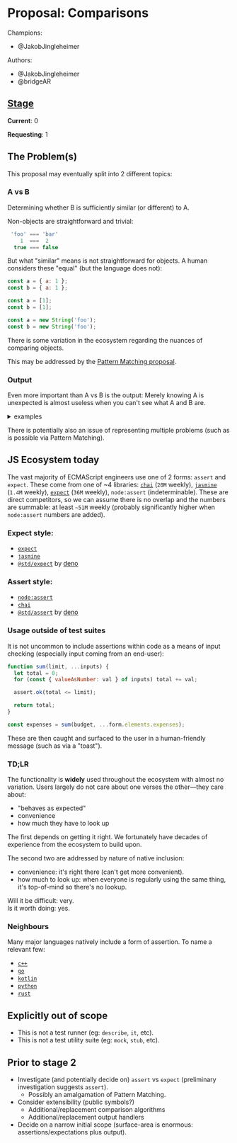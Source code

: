 # Proposal: Comparisons

Champions:

* @JakobJingleheimer

Authors:

* @JakobJingleheimer
* @bridgeAR

## [Stage](https://tc39.github.io/process-document/)

**Current**: 0

**Requesting**: 1

## The Problem(s)

This proposal may eventually split into 2 different topics:

### A vs B

Determining whether B is sufficiently similar (or different) to A.

Non-objects are straightforward and trivial:

```js
 'foo' === 'bar'
    1  ===  2
  true === false
```

But what "similar" means is not straightforward for objects. A human considers these "equal" (but the language does not):

```js
const a = { a: 1 };
const b = { a: 1 };
```
```js
const a = [1];
const b = [1];
```
```js
const a = new String('foo');
const b = new String('foo');
```

There is some variation in the ecosystem regarding the nuances of comparing objects.

This may be addressed by the [Pattern Matching proposal](https://github.com/tc39/proposal-pattern-matching).

### Output

Even more important than A vs B is the output: Merely knowing A is unexpected is almost useless when you can't see what A and B are.

<details>
<summary>examples</summary>

Annoying:
```js
if (A !== B) throw new Error('A does not equal B');
// Error: A does not equal B
```

Better
```js
if (A !== B) throw new Error(`${A} does not equal ${B}`);
// Error: 1 does not equal 2
```

But brittle
```js
if (A !== B) throw new Error(`${A} does not equal ${B}`);
// Error: [object Object] does not equal [object Object]
```
</details>

There is potentially also an issue of representing multiple problems (such as is possible via Pattern Matching).

## JS Ecosystem today

The vast majority of ECMAScript engineers use one of 2 forms: `assert` and `expect`. These come from one of ~4 libraries: [`chai`](https://www.npmjs.com/package/chai) (`20M` weekly), [`jasmine`](https://www.npmjs.com/package/jasmine) (`1.4M` weekly), [`expect`](https://jestjs.io/docs/expect) (`36M` weekly), `node:assert` (indeterminable). These are direct competitors, so we can assume there is no overlap and the numbers are summable: at least `~51M` weekly (probably significantly higher when `node:assert` numbers are added).

### Expect style:

* [`expect`](https://jestjs.io/docs/expect)
* [`jasmine`](https://jasmine.github.io/api/edge/global.html#expect)
* [`@std/expect`](https://jsr.io/@std/expect) by [deno](https://deno.land/)

### Assert style:

* [`node:assert`](https://nodejs.org/api/assert.html)
* [`chai`](https://www.chaijs.com/api/assert/)
* [`@std/assert`](https://jsr.io/@std/assert) by [deno](https://deno.land/)

### Usage outside of test suites

It is not uncommon to include assertions within code as a means of input checking (especially input coming from an end-user):

```js
function sum(limit, ...inputs) {
  let total = 0;
  for (const { valueAsNumber: val } of inputs) total += val;

  assert.ok(total <= limit);

  return total;
}

const expenses = sum(budget, ...form.elements.expenses);
```

These are then caught and surfaced to the user in a human-friendly message (such as via a "toast").

### TD;LR

The functionality is **widely** used throughout the ecosystem with almost no variation. Users largely do not care about one verses the other—they care about:

* "behaves as expected"
* convenience
* how much they have to look up

The first depends on getting it right. We fortunately have decades of experience from the ecosystem to build upon.

The second two are addressed by nature of native inclusion:

* convenience: it's right there (can't get more convenient).
* how much to look up: when everyone is regularly using the same thing, it's top-of-mind so there's no lookup.

Will it be difficult: very.
<br />
Is it worth doing: yes.

### Neighbours

Many major languages natively include a form of assertion. To name a relevant few:

* [`c++`](https://en.cppreference.com/w/cpp/error/assert)
* [`go`](https://pkg.go.dev/github.com/stretchr/testify/assert)
* [`kotlin`](https://kotlinlang.org/api/core/kotlin-stdlib/kotlin/assert.html)
* [`python`](https://docs.python.org/3/reference/simple_stmts.html#the-assert-statement)
* [`rust`](https://doc.rust-lang.org/std/macro.assert.html)

## Explicitly out of scope

* This is not a test runner (eg: `describe`, `it`, etc).
* This is not a test utility suite (eg: `mock`, `stub`, etc).

## Prior to stage 2

* Investigate (and potentially decide on) `assert` vs `expect` (preliminary investigation suggests `assert`).
  * Possibly an amalgamation of Pattern Matching.
* Consider extensibility (public symbols?)
  * Additional/replacement comparison algorithms
  * Additional/replacement output handlers
* Decide on a narrow initial scope (surface-area is enormous: assertions/expectations plus output).
